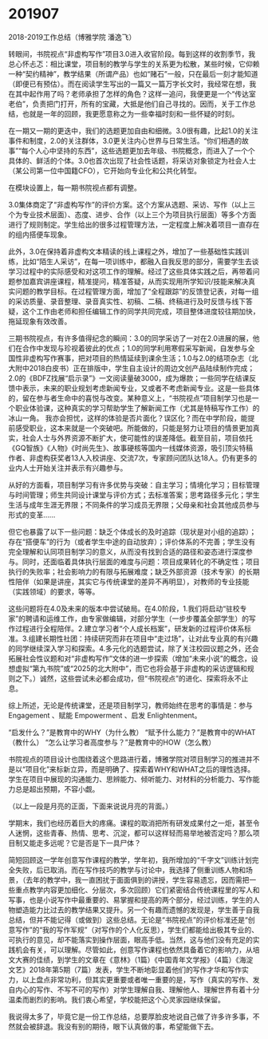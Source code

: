 # 201907

2018-2019工作总结（博雅学院 潘逸飞）

转眼间，书院视点“非虚构写作”项目3.0进入收官阶段。每到这样的收割季节，我总心怀忐忑：相比课堂，项目制的教学与学生的关系更为松散，某些时候，它仰赖一种“契约精神”，教学结果（所谓产品）也如“赌石”一般，只在最后一刻才能知道（即便已有预估）。而在阅读学生写出的一篇又一篇万字长文时，我经常在想，我在其中起作用了吗？老师承担了怎样的角色？这样一追问，我便更是一个“传达室老伯”，负责把门打开，所有的宝藏，大抵是他们自己寻找的。因而，关于工作总结，也就是一年的回顾，我更愿意称之为一些幸福时刻和一些怀疑的时刻。

在一期又一期的更迭中，我们的选题更加自由和细微。3.0很有趣，比起1.0的关注事件和制度，2.0的关注群体，3.0更关注内心世界与日常生活。“你们相遇的故事”“每个人心中坚持的东西”，这些选题更加去年级、书院概念，而进入了一个个具体的、鲜活的个体。3.0也首次出现了社会性话题，将采访对象锁定为社会人士（某公司第一位中国籍CFO），它开始向专业化和公共化转型。

在模块设置上，每一期书院视点都有调整。

3.0集体商定了“非虚构写作”的评价方案。这个方案从选题、采访、写作（以上三个为专业技术层面）、态度、进步、合作（以上三个为项目执行层面）等多个方面进行了规则制定。学生给出的很多过程管理方法，一定程度上解决着项目一直存在的组内搭便车现象。

此外，3.0在保持着非虚构文本精读的线上课程之外，增加了一些基础性实践训练，比如“陌生人采访”，在每一项训练中，都融入自我反思的部分，需要学生去谈学习过程中的实际感受和对这项工作的理解。经过了这些具体实践之后，再带着问题参加嘉宾讲座课程，精准提问，精准答疑，从而实现用所学知识/技能来解决真实问题的教学目标。在过程管理方面，增加了“全程跟踪”的反馈登记表，对每一组的采访质量、录音整理、录音真实性、初稿、二稿、终稿进行及时反馈与线下答疑，这个工作由老师和担任编辑工作的同学共同完成，项目整体进度较往期加快，拖延现象有效改善。

三期书院视点，有许多值得纪念的瞬间：3.0的同学采访了一对在2.0进展的展，他们在合作中发现与珍视着彼此的优点；1.0的同学利用寒假采写新闻，自发参与全国性非虚构写作赛事，把对项目的热情延续到课余生活；1.0与2.0的结项杂志（北大附中2018白皮书）正在排版中，学生自主设计的周边文创产品陆续制作完成；2.0的《BDFZ找展“启示录”》一文阅读量破3000，成为爆款；一些同学在结课反馈中表示，未来的职业规划考虑新闻专业，又或者不考虑新闻专业。这是一些具体的，留在参与者生命中的喜悦与改变。某种意义上，“书院视点”项目制学习也是一个职业体验课，这种真实的学习帮助学生了解新闻工作（尤其是特稿写作工作）的冰山一角。
我亦会担忧，这样的体验是否片面化？误区化？而在中学阶段，能提前感受职业，这本来就是一个突破吧。所能做的，只能是努力让项目的情景更加真实，社会人士与外界资源不断扩大，使可能性的误差降低。截至目前，项目依托《GQ智族》《人物》《时尚先生》、故事硬核等国内一线媒体资源，吸引顶尖特稿作者、非虚构获奖者13人入校讲座、交流7次，专家顾问团队达18人。仍有更多的业内人士开始关注并表示有兴趣参与。

从好的方面看，项目制学习有许多优势与突破：自主学习；情境化学习；目标管理与时间管理；师生共同设计课堂与评价方式；去标准答案；思考路径多元化；学生生活与成年生涯无界限；不同条件的学习成员无界限；父母亲和社会其他成员参与形式的变革……

但它也暴露了以下一些问题：缺乏个体成长的及时追踪（现状是对小组的追踪）；存在“搭便车”的行为（或者学生中途的自动放弃）；评价体系的不完善；学生没有完全理解和认同项目制学习的意义，从而没有找到合适的路径和姿态进行深度参与。同时，还面临着具体执行层面的难度与问题：项目成果转化的不确定性；项目执行的失败率；社会影响力的有限与拓展难度；缺乏外部资源（技术专家）的长期性陪伴（如果是讲座，其实它与传统课堂的差异不再明显），对教师的专业技能（实践领域）的要求，等等。

这些问题将在4.0及未来的版本中尝试破局。在4.0阶段，1.我们将启动“驻校专家”的聘请和运维工作，由专家做编辑，对部分学生（一步步覆盖全部学生）的写作过程进行全程陪伴。2.建立学习者“个人成长档案”，研发新的过程评价体系标准。3.组建长期性社团：持续研究而非在项目中“走过场”，让对此专业真的有兴趣的同学继续深入学习和探索。4.多元化的选题尝试，除了关注校园议题之外，还会拓展社会性议题和对“非虚构写作”文体的进一步探索（增加“未来小说”的概念，设想虚拟“第九书院”或“2025的北大附中”，而它也将会基于非虚构的采访逻辑和规则之下。）诚然，这些尝试未必都会成功，但“书院视点”的进化、探索将永不止息。

综上所述，无论是传统课堂，还是项目制学习，教师始终在思考的事情是：参与 Engagement 、赋能 Empowerment 、启发 Enlightenment。

“启发什么？”是教育中的WHY（为什么教）
“赋予什么能力？”是教育中的WHAT（教什么）
“怎么让学习者高度参与？”是教育中的HOW（怎么教）


书院视点的项目设计也围绕着这个思路进行着，博雅学院对项目制学习的推进并不是以“项目化”来标新立异，而是明确了、探索着WHY和WHAT之后的理性选择。学生在项目中展现的沟通能力、思辨能力、倾听能力、对材料的分析能力、写作能力总是超出预期，不容小觑。

（以上一段是月亮的正面，下面来说说月亮的背面。）

学期末，我们也经历着巨大的疼痛。课程的取消把所有研发成果付之一炬，甚至令人迷惘，这些青春、热情、思考、沉淀，都可以这样轻而易举地被否定吗？那么项目制又能走多远呢？它是否是下一具尸体？

简短回顾这一学年创意写作课程的教学，学年初，我所增加的“千字文”训练计划完全失败，后已取消。而在写作技巧的教学与讨论中，我选择了侧重训练人物和场景，（去年的教学中，我一直困扰于面面俱到的讲授，学生容易遗忘，因而需把一些重点教学内容更加细化、分层次，多次回顾）它们紧密结合传统课程里的写人和写事，也是小说写作中最重要的、易掌握和提高的两个部分，经过训练，学生的人物塑造能力比过去的教学结果又提升。另一个有趣而遗憾的发现是，学生善于自我总结，但并不能记得（或做到）这些总结。无论是“书院视点”的评价标准还是“创意写作”的“我的写作军规”（对写作的个人化反思），学生们都能给出极其专业的、可执行的意见，却不能落实到操作层面，眼高手低。当然，这与他们没有充足的实践机会有关，可以理解。尽管如此，创意写作课程也依然具备着它的影响力，从培文大赛的佳绩，到学生的文章在《意林》（1篇）《中国青年文学报》（4篇）《海淀文艺》2018年第5期（7篇）发表，学生不断地彰显着他们的写作才华和写作实力，以上盘点非常功利，但其实更重要或者唯一重要的是，写作（真实的写作、发自内心的写作、不写不可的写作）对学生理解自我、理解他人、理解世界有着十分温柔而剧烈的影响。我们衷心希望，学校能把这个心灵家园继续保留。

我说得太多了，毕竟它是一份工作总结，总要厚脸皮地说自己做了许多许多事，不然就会被辞退。我没有别的期待，眼下认真做的事，希望能做下去。



